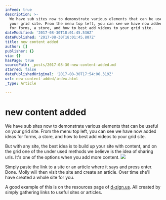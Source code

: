 ```yaml
---
inFeed: true
description: >-
  We have sub sites now to demonstrate various elements that can be useful on
  your grid site. From the menu top left, you can see we have now added ideas
  for forms, a store, and how to best add videos to your grid site.
dateModified: '2017-08-30T18:01:45.536Z'
datePublished: '2017-08-30T18:01:45.807Z'
title: new content added
author: []
publisher: {}
via: {}
hasPage: true
sourcePath: _posts/2017-08-30-new-content-added.md
starred: false
datePublishedOriginal: '2017-08-30T17:54:06.319Z'
url: new-content-added/index.html
_type: Article

---
```

# new content added

We have sub sites now to demonstrate various elements that can be useful on your grid site. From the menu top left, you can see we have now added ideas for forms, a store, and how to best add videos to your grid site.

But with any site, the best idea is to build up your site with content, and on the grid one of the under used methods we believe is the idea of sharing urls. It's one of the options when you add more content.
![](https://the-grid-user-content.s3-us-west-2.amazonaws.com/17be7f16-dbb5-4e3d-a1a8-4d83b268861d.png)

Simply paste the link to a site or an article where it says and press enter. Done. Molly will then visit the site and create an article. Over time she'll have created a whole site for you.

A good example of this is on the resources page of [d-zign.us][0]. All created by simply gathering links to useful sites or articles.

[0]: https://cool.d-zign.us/